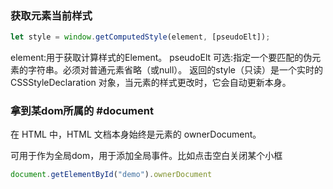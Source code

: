### 获取元素当前样式

```js
let style = window.getComputedStyle(element, [pseudoElt]);
```
element:用于获取计算样式的Element。
pseudoElt 可选:指定一个要匹配的伪元素的字符串。必须对普通元素省略（或null）。
返回的style（只读）是一个实时的 CSSStyleDeclaration 对象，当元素的样式更改时，它会自动更新本身。

### 拿到某dom所属的 #document

在 HTML 中，HTML 文档本身始终是元素的 ownerDocument。

可用于作为全局dom，用于添加全局事件。比如点击空白关闭某个小框

```js
document.getElementById("demo").ownerDocument
```
